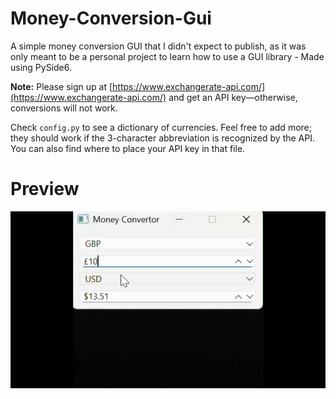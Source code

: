 # Money-Conversion-Gui

A simple money conversion GUI that I didn't expect to publish, as it was only meant to be a personal project to learn how to use a GUI library - Made using PySide6.

**Note:** Please sign up at [https://www.exchangerate-api.com/](https://www.exchangerate-api.com/) and get an API key—otherwise, conversions will not work.

Check `config.py` to see a dictionary of currencies. Feel free to add more; they should work if the 3-character abbreviation is recognized by the API. You can also find where to place your API key in that file.

# Preview
![Money Conversion GUI Preview](contrib/Money-Conversion-Gui-Example.webp)

